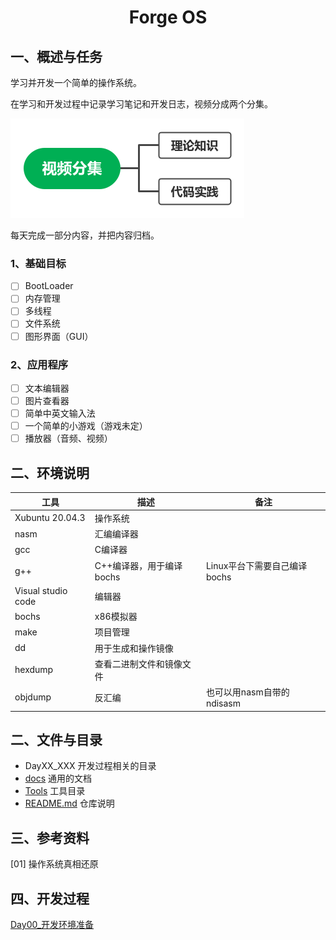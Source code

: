 # <h1 align="center">Forge OS</h1>

## 一、概述与任务

学习并开发一个简单的操作系统。

在学习和开发过程中记录学习笔记和开发日志，视频分成两个分集。

![视频分集](./img/episode.png)

每天完成一部分内容，并把内容归档。

### 1、基础目标

* [ ] BootLoader
* [ ] 内存管理
* [ ] 多线程
* [ ] 文件系统
* [ ] 图形界面（GUI）

### 2、应用程序

* [ ] 文本编辑器
* [ ] 图片查看器
* [ ] 简单中英文输入法
* [ ] 一个简单的小游戏（游戏未定）
* [ ] 播放器（音频、视频）

## 二、环境说明

| 工具               | 描述                     | 备注                         |
| ------------------ | ------------------------ | ---------------------------- |
| Xubuntu 20.04.3    | 操作系统                 |                              |
| nasm               | 汇编编译器               |                              |
| gcc                | C编译器                  |                              |
| g++                | C++编译器，用于编译bochs | Linux平台下需要自己编译bochs |
| Visual studio code | 编辑器                   |                              |
| bochs              | x86模拟器                |                              |
| make               | 项目管理                 |                              |
| dd                 | 用于生成和操作镜像       |                              |
| hexdump            | 查看二进制文件和镜像文件 |                              |
| objdump            | 反汇编                   | 也可以用nasm自带的ndisasm    |

## 二、文件与目录

* DayXX_XXX 开发过程相关的目录
* [docs](./docs) 通用的文档
* [Tools](./Tools) 工具目录
* [README.md](./README.md) 仓库说明

## 三、参考资料

[01] 操作系统真相还原

## 四、开发过程

[Day00_开发环境准备](Day00_准备开发环境/)

  